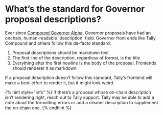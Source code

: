 # What’s the standard for Governor proposal descriptions?

Ever since [Compound Governor Alpha](https://docs.compound.finance/v2/governance/#governance), Governor proposals have had an onchain, human-readable \`description\` field. Governor front ends like Tally, Compound and others follow this de-facto standard:

1. Proposal descriptions should be markdown text
2. The first line of the description, regardless of format, is the title
3. Everything after the first newline is the body of the proposal. Frontends should renderer it as markdown

If a proposal description doesn’t follow this standard, Tally’s frontend will make a best-effort to render it, but it might look weird.

{% hint style="info" %}
If there’s a proposal whose on-chain description isn’t rendering right, reach out to Tally support. Tally may be able to add a note about the formatting errors or add a cleaner description to supplement the on-chain one.
{% endhint %}
